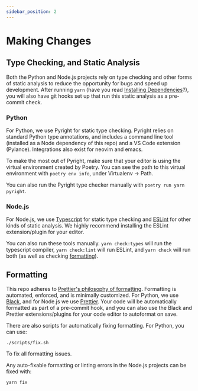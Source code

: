 ```yaml
---
sidebar_position: 2
---
```


# Making Changes

## Type Checking, and Static Analysis

Both the Python and Node.js projects rely on type checking and other forms of
static analysis to reduce the opportunity for bugs and speed up development.
After running `yarn` (have you read
[Installing Dependencies](/docs/development/backend/getting-started#installing-dependencies)?),
you will also have git hooks set up that run this static analysis as a
pre-commit check.

### Python

For Python, we use Pyright for static type checking. Pyright relies on standard
Python type annotations, and includes a command line tool (installed as a Node
dependency of this repo) and a VS Code extension (Pylance). Integrations also
exist for neovim and emacs.

To make the most out of Pyright, make sure that your editor is using the virtual
environment created by Poetry. You can see the path to this virtual environment
with `poetry env info`, under Virtualenv &rightarrow; Path.

You can also run the Pyright type checker manually with
`poetry run yarn pyright`.

### Node.js

For Node.js, we use [Typescript](https://www.typescriptlang.org/) for static
type checking and [ESLint](https://eslint.org/) for other kinds of static
analysis. We highly recommend installing the ESLint extension/plugin for your
editor.

You can also run these tools manually. `yarn check:types` will run the
typescript compiler, `yarn check:lint` will run ESLint, and `yarn check` will
run both (as well as checking [formatting](#formatting)).

## Formatting

This repo adheres to
[Prettier's philosophy of formatting](https://prettier.io/docs/en/why-prettier).
Formatting is automated, enforced, and is minimally customized. For Python, we
use [Black](https://black.readthedocs.io/en/stable/), and for Node.js we use
[Prettier](https://prettier.io/). Your code will be automatically formatted as
part of a pre-commit hook, and you can also use the Black and Prettier
extensions/plugins for your code editor to autoformat on save.

There are also scripts for automatically fixing formatting. For Python, you can
use:

```shell
./scripts/fix.sh
```

To fix all formatting issues.

Any auto-fixable formatting or linting errors in the Node.js projects can be
fixed with:

```shell
yarn fix
```
